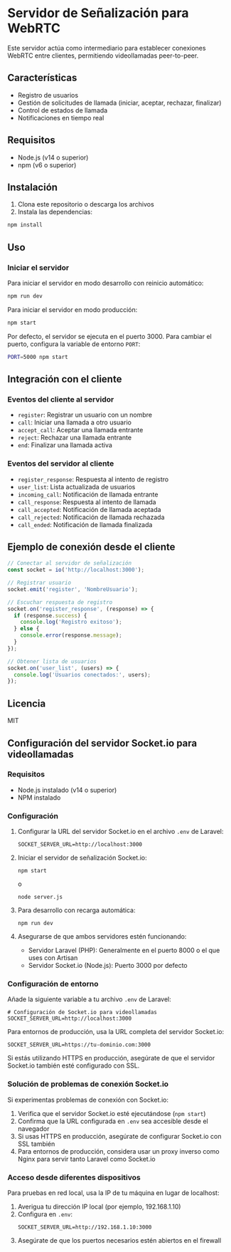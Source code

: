 # Servidor de Señalización para WebRTC

Este servidor actúa como intermediario para establecer conexiones WebRTC entre clientes, permitiendo videollamadas peer-to-peer.

## Características

- Registro de usuarios
- Gestión de solicitudes de llamada (iniciar, aceptar, rechazar, finalizar)
- Control de estados de llamada
- Notificaciones en tiempo real

## Requisitos

- Node.js (v14 o superior)
- npm (v6 o superior)

## Instalación

1. Clona este repositorio o descarga los archivos
2. Instala las dependencias:

```bash
npm install
```

## Uso

### Iniciar el servidor

Para iniciar el servidor en modo desarrollo con reinicio automático:

```bash
npm run dev
```

Para iniciar el servidor en modo producción:

```bash
npm start
```

Por defecto, el servidor se ejecuta en el puerto 3000. Para cambiar el puerto, configura la variable de entorno `PORT`:

```bash
PORT=5000 npm start
```

## Integración con el cliente

### Eventos del cliente al servidor

- `register`: Registrar un usuario con un nombre
- `call`: Iniciar una llamada a otro usuario
- `accept_call`: Aceptar una llamada entrante
- `reject`: Rechazar una llamada entrante
- `end`: Finalizar una llamada activa

### Eventos del servidor al cliente

- `register_response`: Respuesta al intento de registro
- `user_list`: Lista actualizada de usuarios
- `incoming_call`: Notificación de llamada entrante
- `call_response`: Respuesta al intento de llamada
- `call_accepted`: Notificación de llamada aceptada
- `call_rejected`: Notificación de llamada rechazada
- `call_ended`: Notificación de llamada finalizada

## Ejemplo de conexión desde el cliente

```javascript
// Conectar al servidor de señalización
const socket = io('http://localhost:3000');

// Registrar usuario
socket.emit('register', 'NombreUsuario');

// Escuchar respuesta de registro
socket.on('register_response', (response) => {
  if (response.success) {
    console.log('Registro exitoso');
  } else {
    console.error(response.message);
  }
});

// Obtener lista de usuarios
socket.on('user_list', (users) => {
  console.log('Usuarios conectados:', users);
});
```

## Licencia

MIT

## Configuración del servidor Socket.io para videollamadas

### Requisitos
- Node.js instalado (v14 o superior)
- NPM instalado

### Configuración
1. Configurar la URL del servidor Socket.io en el archivo `.env` de Laravel:
   ```
   SOCKET_SERVER_URL=http://localhost:3000
   ```

2. Iniciar el servidor de señalización Socket.io:
   ```
   npm start
   ```
   o
   ```
   node server.js
   ```

3. Para desarrollo con recarga automática:
   ```
   npm run dev
   ```

4. Asegurarse de que ambos servidores estén funcionando:
   - Servidor Laravel (PHP): Generalmente en el puerto 8000 o el que uses con Artisan
   - Servidor Socket.io (Node.js): Puerto 3000 por defecto

### Configuración de entorno

Añade la siguiente variable a tu archivo `.env` de Laravel:

```
# Configuración de Socket.io para videollamadas
SOCKET_SERVER_URL=http://localhost:3000
```

Para entornos de producción, usa la URL completa del servidor Socket.io:

```
SOCKET_SERVER_URL=https://tu-dominio.com:3000
```

Si estás utilizando HTTPS en producción, asegúrate de que el servidor Socket.io también esté configurado con SSL.

### Solución de problemas de conexión Socket.io

Si experimentas problemas de conexión con Socket.io:

1. Verifica que el servidor Socket.io esté ejecutándose (`npm start`)
2. Confirma que la URL configurada en `.env` sea accesible desde el navegador
3. Si usas HTTPS en producción, asegúrate de configurar Socket.io con SSL también
4. Para entornos de producción, considera usar un proxy inverso como Nginx para servir tanto Laravel como Socket.io

### Acceso desde diferentes dispositivos

Para pruebas en red local, usa la IP de tu máquina en lugar de localhost:

1. Averigua tu dirección IP local (por ejemplo, 192.168.1.10)
2. Configura en `.env`:
   ```
   SOCKET_SERVER_URL=http://192.168.1.10:3000
   ```
3. Asegúrate de que los puertos necesarios estén abiertos en el firewall
